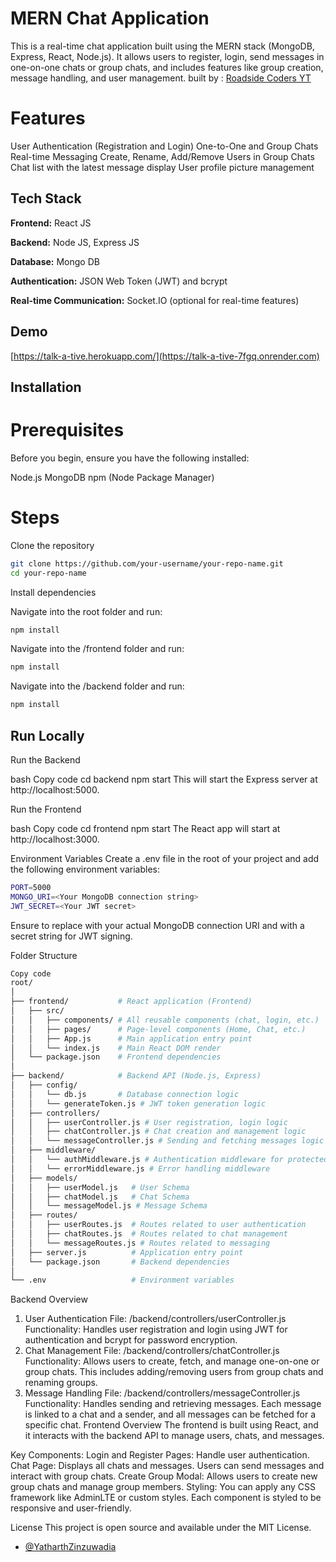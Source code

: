 # MERN Chat Application
This is a real-time chat application built using the MERN stack (MongoDB, Express, React, Node.js). 
It allows users to register, login, send messages in one-on-one chats or group chats, and includes features like group creation, message handling, and user management.
built by : [Roadside Coders YT](https://www.youtube.com/playlist?list=PLKhlp2qtUcSZsGkxAdgnPcHioRr-4guZf)
# Features
User Authentication (Registration and Login)
One-to-One and Group Chats
Real-time Messaging
Create, Rename, Add/Remove Users in Group Chats
Chat list with the latest message display
User profile picture management

## Tech Stack

**Frontend:** React JS

**Backend:** Node JS, Express JS

**Database:** Mongo DB

**Authentication:** JSON Web Token (JWT) and bcrypt

**Real-time Communication:** Socket.IO (optional for real-time features)

## Demo
[https://talk-a-tive.herokuapp.com/](https://talk-a-tive-7fgq.onrender.com)

## Installation
# Prerequisites
Before you begin, ensure you have the following installed:

Node.js
MongoDB
npm (Node Package Manager)

# Steps
Clone the repository

```bash
git clone https://github.com/your-username/your-repo-name.git
cd your-repo-name
```

Install dependencies

Navigate into the root folder and run:

```bash
npm install
```

Navigate into the /frontend folder and run:

```bash
npm install
```

Navigate into the /backend folder and run:

```bash
npm install
```

## Run Locally


Run the Backend

bash
Copy code
cd backend
npm start
This will start the Express server at http://localhost:5000.

Run the Frontend

bash
Copy code
cd frontend
npm start
The React app will start at http://localhost:3000.

Environment Variables
Create a .env file in the root of your project and add the following environment variables:

```bash
PORT=5000
MONGO_URI=<Your MongoDB connection string>
JWT_SECRET=<Your JWT secret>
```

Ensure to replace <Your MongoDB connection string> with your actual MongoDB connection URI and <Your JWT secret> with a secret string for JWT signing.

Folder Structure
```graphql
Copy code
root/
│
├── frontend/           # React application (Frontend)
│   ├── src/
│   │   ├── components/ # All reusable components (chat, login, etc.)
│   │   ├── pages/      # Page-level components (Home, Chat, etc.)
│   │   ├── App.js      # Main application entry point
│   │   └── index.js    # Main React DOM render
│   └── package.json    # Frontend dependencies
│
├── backend/            # Backend API (Node.js, Express)
│   ├── config/
│   │   └── db.js       # Database connection logic
│   │   └── generateToken.js # JWT token generation logic
│   ├── controllers/
│   │   ├── userController.js # User registration, login logic
│   │   ├── chatController.js # Chat creation and management logic
│   │   └── messageController.js # Sending and fetching messages logic
│   ├── middleware/
│   │   └── authMiddleware.js # Authentication middleware for protected routes
│   │   └── errorMiddleware.js # Error handling middleware
│   ├── models/
│   │   ├── userModel.js   # User Schema
│   │   ├── chatModel.js   # Chat Schema
│   │   └── messageModel.js # Message Schema
│   ├── routes/
│   │   ├── userRoutes.js  # Routes related to user authentication
│   │   ├── chatRoutes.js  # Routes related to chat management
│   │   └── messageRoutes.js # Routes related to messaging
│   ├── server.js          # Application entry point
│   └── package.json       # Backend dependencies
│
└── .env                   # Environment variables
```

Backend Overview
1. User Authentication
File: /backend/controllers/userController.js
Functionality: Handles user registration and login using JWT for authentication and bcrypt for password encryption.
2. Chat Management
File: /backend/controllers/chatController.js
Functionality: Allows users to create, fetch, and manage one-on-one or group chats. This includes adding/removing users from group chats and renaming groups.
3. Message Handling
File: /backend/controllers/messageController.js
Functionality: Handles sending and retrieving messages. Each message is linked to a chat and a sender, and all messages can be fetched for a specific chat.
Frontend Overview
The frontend is built using React, and it interacts with the backend API to manage users, chats, and messages.

Key Components:
Login and Register Pages: Handle user authentication.
Chat Page: Displays all chats and messages. Users can send messages and interact with group chats.
Create Group Modal: Allows users to create new group chats and manage group members.
Styling:
You can apply any CSS framework like AdminLTE or custom styles. Each component is styled to be responsive and user-friendly.

License
This project is open source and available under the MIT License.

- [@YatharthZinzuwadia](https://github.com/YatharthZinzuwadia)
